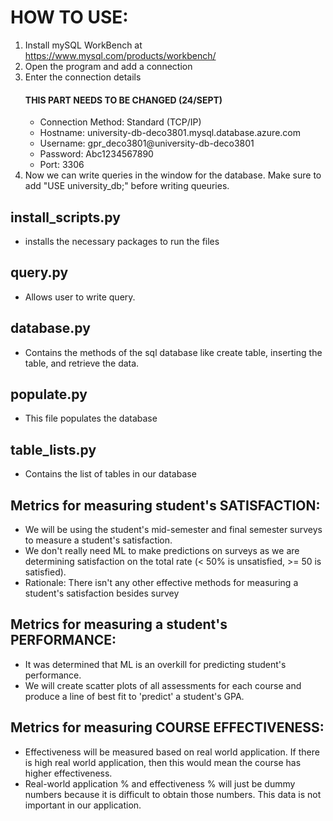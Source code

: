 
# HOW TO USE:
1) Install mySQL WorkBench at https://www.mysql.com/products/workbench/
2) Open the program and add a connection
3) Enter the connection details
    #### THIS PART NEEDS TO BE CHANGED (24/SEPT) ####
    - Connection Method: Standard (TCP/IP)
    - Hostname: university-db-deco3801.mysql.database.azure.com
    - Username: gpr_deco3801@university-db-deco3801
    - Password: Abc1234567890
    - Port: 3306
4) Now we can write queries in the window for the database. Make sure to add "USE university_db;" before writing queuries. 

## install_scripts.py
- installs the necessary packages to run the files

## query.py
- Allows user to write query. 

## database.py
-   Contains the methods of the sql database like create table, inserting the table, and retrieve the data. 

## populate.py
- This file populates the database

## table_lists.py
- Contains the list of tables in our database

## Metrics for measuring student's SATISFACTION:
- We will be using the student's mid-semester and final semester surveys to measure a student's satisfaction.
- We don't really need ML to make predictions on surveys as we are determining satisfaction on the total 
rate (< 50% is unsatisfied, >= 50 is satisfied). 
- Rationale: There isn't any other effective methods for measuring a student's satisfaction besides survey

## Metrics for measuring a student's PERFORMANCE:
- It was determined that ML is an overkill for predicting student's performance.
- We will create scatter plots of all assessments for each course and produce a line of best fit to 'predict' a student's GPA. 

## Metrics for measuring COURSE EFFECTIVENESS:
- Effectiveness will be measured based on real world application. If there is high real world
application, then this would mean the course has higher effectiveness. 
- Real-world application % and effectiveness % will just be dummy numbers because it is difficult to obtain those numbers. This data is not important in our application. 